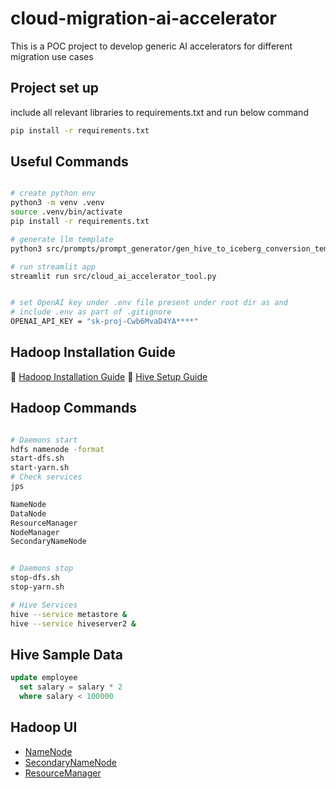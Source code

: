 # cloud-migration-ai-accelerator

This is a POC project to develop generic AI accelerators for different migration use cases

## Project set up

include all relevant libraries to requirements.txt and run below command

```bash
pip install -r requirements.txt
```

## Useful Commands

```bash

# create python env
python3 -m venv .venv
source .venv/bin/activate
pip install -r requirements.txt

# generate llm template
python3 src/prompts/prompt_generator/gen_hive_to_iceberg_conversion_template.py

# run streamlit app
streamlit run src/cloud_ai_accelerator_tool.py 


# set OpenAI key under .env file present under root dir as and 
# include .env as part of .gitignore
OPENAI_API_KEY = "sk-proj-Cwb6MvaD4YA****"

```
## Hadoop Installation Guide
📘 [Hadoop Installation Guide](docs/install_hadoop.md)
📘 [Hive Setup Guide](docs/install_hive.md)

## Hadoop Commands

```bash

# Daemons start
hdfs namenode -format
start-dfs.sh
start-yarn.sh
# Check services
jps

NameNode
DataNode
ResourceManager
NodeManager
SecondaryNameNode


# Daemons stop
stop-dfs.sh
stop-yarn.sh

# Hive Services
hive --service metastore &
hive --service hiveserver2 &
```
## Hive Sample Data
~~~~sql
update employee
  set salary = salary * 2
  where salary < 100000
~~~~

## Hadoop UI

 - [NameNode](http://localhost:9870)
 - [SecondaryNameNode](http://localhost:9868)
 - [ResourceManager](http://localhost:8088)

